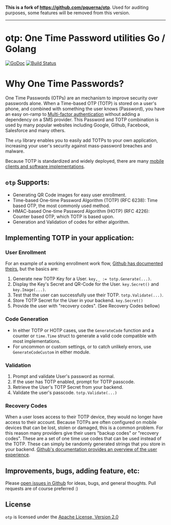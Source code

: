 **This is a fork of https://github.com/pquerna/otp**. Used for auditing purposes, some features will be removed from this version.

---

# otp: One Time Password utilities Go / Golang

[![GoDoc](https://godoc.org/github.com/pquerna/otp?status.svg)](https://godoc.org/github.com/pquerna/otp) [![Build Status](https://travis-ci.org/pquerna/otp.svg?branch=master)](https://travis-ci.org/pquerna/otp)

# Why One Time Passwords?

One Time Passwords (OTPs) are an mechanism to  improve security over passwords alone. When a Time-based OTP (TOTP) is stored on a user's phone, and combined with something the user knows (Password), you have an easy on-ramp to [Multi-factor authentication](http://en.wikipedia.org/wiki/Multi-factor_authentication) without adding a dependency on a SMS provider.  This Password and TOTP combination is used by many popular websites including Google, Github, Facebook, Salesforce and many others.

The `otp` library enables you to easily add TOTPs to your own application, increasing your user's security against mass-password breaches and malware.

Because TOTP is standardized and widely deployed, there are many [mobile clients and software implementations](http://en.wikipedia.org/wiki/Time-based_One-time_Password_Algorithm#Client_implementations).

## `otp` Supports:

* Generating QR Code images for easy user enrollment.
* Time-based One-time Password Algorithm (TOTP) (RFC 6238): Time based OTP, the most commonly used method.
* HMAC-based One-time Password Algorithm (HOTP) (RFC 4226): Counter based OTP, which TOTP is based upon.
* Generation and Validation of codes for either algorithm.

## Implementing TOTP in your application:

### User Enrollment

For an example of a working enrollment work flow, [Github has documented theirs](https://help.github.com/articles/configuring-two-factor-authentication-via-a-totp-mobile-app/
),  but the basics are:

1. Generate new TOTP Key for a User. `key,_ := totp.Generate(...)`.
1. Display the Key's Secret and QR-Code for the User. `key.Secret()` and `key.Image(...)`.
1. Test that the user can successfully use their TOTP. `totp.Validate(...)`.
1. Store TOTP Secret for the User in your backend. `key.Secret()`
1. Provide the user with "recovery codes". (See Recovery Codes bellow)

### Code Generation

* In either TOTP or HOTP cases, use the `GenerateCode` function and a counter or
  `time.Time` struct to generate a valid code compatible with most implementations.
* For uncommon or custom settings, or to catch unlikely errors, use `GenerateCodeCustom`
  in either module.

### Validation

1. Prompt and validate User's password as normal.
1. If the user has TOTP enabled, prompt for TOTP passcode.
1. Retrieve the User's TOTP Secret from your backend.
1. Validate the user's passcode. `totp.Validate(...)`


### Recovery Codes

When a user loses access to their TOTP device, they would no longer have access to their account.  Because TOTPs are often configured on mobile devices that can be lost, stolen or damaged, this is a common problem. For this reason many providers give their users "backup codes" or "recovery codes".  These are a set of one time use codes that can be used instead of the TOTP.  These can simply be randomly generated strings that you store in your backend.  [Github's documentation provides an overview of the user experience](
https://help.github.com/articles/downloading-your-two-factor-authentication-recovery-codes/).


## Improvements, bugs, adding feature, etc:

Please [open issues in Github](https://github.com/pquerna/otp/issues) for ideas, bugs, and general thoughts.  Pull requests are of course preferred :)

## License

`otp` is licensed under the [Apache License, Version 2.0](./LICENSE)
